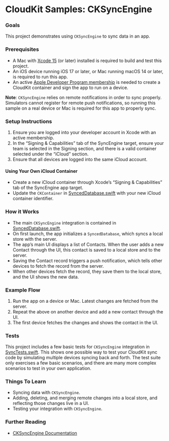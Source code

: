 # CloudKit Samples: CKSyncEngine

### Goals

This project demonstrates using `CKSyncEngine` to sync data in an app.

### Prerequisites

* A Mac with [Xcode 15](https://developer.apple.com/xcode/) (or later) installed is required to build and test this project.
* An iOS device running iOS 17 or later, or Mac running macOS 14 or later, is required to run this app.
* An active [Apple Developer Program membership](https://developer.apple.com/support/compare-memberships/) is needed to create a CloudKit container and sign the app to run on a device.

**Note**: `CKSyncEngine` relies on remote notifications in order to sync properly. Simulators cannot register for remote push notifications, so running this sample on a real device or Mac is required for this app to properly sync.

### Setup Instructions

1. Ensure you are logged into your developer account in Xcode with an active membership.
1. In the “Signing & Capabilities” tab of the SyncEngine target, ensure your team is selected in the Signing section, and there is a valid container selected under the “iCloud” section.
1. Ensure that all devices are logged into the same iCloud account.

#### Using Your Own iCloud Container

* Create a new iCloud container through Xcode’s “Signing & Capabilities” tab of the SyncEngine app target.
* Update the `CKContainer` in [SyncedDatabase.swift](SyncEngine/SyncedDatabase.swift) with your new iCloud container identifier.

### How it Works

* The main `CKSyncEngine` integration is contained in [SyncedDatabase.swift](SyncEngine/SyncedDatabase.swift).
* On first launch, the app initializes a `SyncedDatabase`, which syncs a local store with the server.
* The app’s main UI displays a list of Contacts. When the user adds a new Contact through the UI, this contact is saved to a local store and to the server.
* Saving the Contact record triggers a push notification, which tells other devices to fetch the record from the server.
* When other devices fetch the record, they save them to the local store, and the UI shows the new data.

### Example Flow

1. Run the app on a device or Mac. Latest changes are fetched from the server.
1. Repeat the above on another device and add a new contact through the UI.
1. The first device fetches the changes and shows the contact in the UI.

### Tests

This project includes a few basic tests for `CKSyncEngine` integration in [SyncTests.swift](Tests/SyncTests.swift). This shows one possible way to test your CloudKit sync code by simulating multiple devices syncing back and forth. The test suite only exercises a few basic scenarios, and there are many more complex scenarios to test in your own application.

### Things To Learn

* Syncing data with `CKSyncEngine`.
* Adding, deleting, and merging remote changes into a local store, and reflecting those changes live in a UI.
* Testing your integration with `CKSyncEngine`.

### Further Reading

* [CKSyncEngine Documentation](https://developer.apple.com/documentation/cloudkit/cksyncengine)
